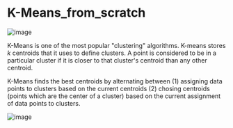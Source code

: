 # K-Means_from_scratch
![image](https://user-images.githubusercontent.com/83499528/190568782-a517243e-91e6-41f9-a28a-74415be206ff.png)


K-Means is one of the most popular "clustering" algorithms. K-means stores $k$ centroids that it uses to define clusters. A point is considered to be in a particular cluster if it is closer to that cluster's centroid than any other centroid.

K-Means finds the best centroids by alternating between (1) assigning data points to clusters based on the current centroids (2) chosing centroids (points which are the center of a cluster) based on the current assignment of data points to clusters.

![image](https://user-images.githubusercontent.com/83499528/190568899-4c9d7142-dc97-4a74-a893-fd28bada2db2.png)
